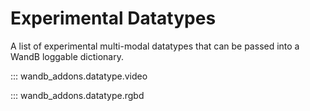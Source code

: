 # Experimental Datatypes

A list of experimental multi-modal datatypes that can be passed into a WandB loggable
dictionary.

::: wandb_addons.datatype.video

::: wandb_addons.datatype.rgbd